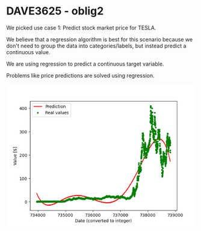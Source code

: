 # DAVE3625 - oblig2

We picked use case 1: Predict stock market price for TESLA.

We believe that a regression algorithm is best for this scenario because we don't need to group the data into categories/labels, but instead predict a continuous value.

We are using regression to predict a continuous target variable.

Problems like price predictions are solved using regression.

![Prediction Graph](https://github.com/ndrivdal/DAVE3625-oblig2/blob/main/TESLA_Predictions.png?raw=true)
